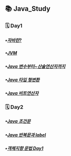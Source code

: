## 📚 Java_Study
### 🗓️ Day1
##### •[자바란?](https://inhwan19991120.tistory.com/8)
##### •[JVM](https://inhwan19991120.tistory.com/9)
##### •[Java 변수부터~산술연산자까지](https://inhwan19991120.tistory.com/10)
##### •[Java 타입 형변환](https://inhwan19991120.tistory.com/11)
##### •[Java 비트연산자](https://inhwan19991120.tistory.com/12)

### 🗓️ Day2
##### •[Java 조건문](https://inhwan19991120.tistory.com/13)
##### •[Java 반복문과 label](https://inhwan19991120.tistory.com/14)
##### •[객체지향 문법 Day1](https://inhwan19991120.tistory.com/15)